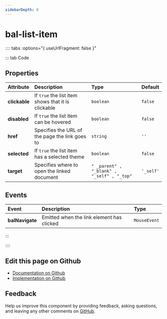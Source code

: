 ```yaml
---
sidebarDepth: 0
---
```



# bal-list-item





<!-- docs:child of bal-list -->

:::: tabs :options="{ useUrlFragment: false }"

::: tab Code

## Properties


| Attribute     | Description                                        | Type                                       | Default   |
| :------------ | :------------------------------------------------- | :----------------------------------------- | :-------- |
| **clickable** | If `true` the list item shows that it is clickable | `boolean`                                  | `false`   |
| **disabled**  | If `true` the list item can be hovered             | `boolean`                                  | `false`   |
| **href**      | Specifies the URL of the page the link goes to     | `string`                                   | `''`      |
| **selected**  | If `true` the list item has a selected theme       | `boolean`                                  | `false`   |
| **target**    | Specifies where to open the linked document        | `" _parent" , "_blank" , "_self" , "_top"` | `'_self'` |

## Events


| Event           | Description                               | Type         |
| :-------------- | :---------------------------------------- | :----------- |
| **balNavigate** | Emitted when the link element has clicked | `MouseEvent` |


:::


::::

## Edit this page on Github

* [Documentation on Github](https://github.com/baloise/design-system/blob/master/docs/src/components/components/bal-list-item.md)
* [Implementation on Github](https://github.com/baloise/design-system/blob/master/packages/components/src/components/bal-list-item)

## Feedback

Help us improve this component by providing feedback, asking questions, and leaving any other comments on [GitHub](https://github.com/baloise/design-system/issues/new).

